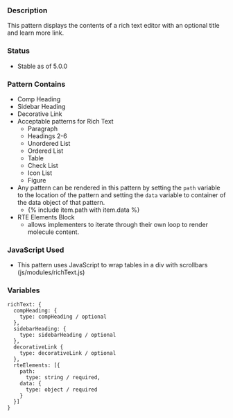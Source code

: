 ### Description
This pattern displays the contents of a rich text editor with an optional title and learn more link.

### Status
* Stable as of 5.0.0

### Pattern Contains
* Comp Heading
* Sidebar Heading
* Decorative Link
* Acceptable patterns for Rich Text
  * Paragraph
  * Headings 2-6
  * Unordered List
  * Ordered List
  * Table
  * Check List
  * Icon List
  * Figure
* Any pattern can be rendered in this pattern by setting the `path` variable to the location of the pattern and setting the `data` variable to container of the data object of that pattern.  
  * {% include item.path with item.data %}
* RTE Elements Block
    * allows implementers to iterate through their own loop to render molecule content.

### JavaScript Used
* This pattern uses JavaScript to wrap tables in a div with scrollbars (js/modules/richText.js)

### Variables
~~~
richText: {
  compHeading: {
    type: compHeading / optional
  },
  sidebarHeading: {
    type: sidebarHeading / optional
  },
  decorativeLink {
    type: decorativeLink / optional
  },
  rteElements: [{
    path: 
      type: string / required,
    data: {
      type: object / required
    }
  }]
}
~~~
